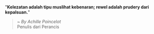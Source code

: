 "**Kelezatan adalah tipu muslihat kebenaran; rewel adalah prudery dari kepalsuan.**"

> ~ _By Achille Poincelot_  
Penulis dari Perancis
